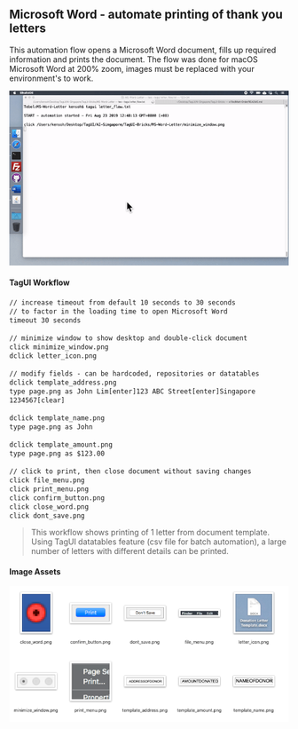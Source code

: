 ## Microsoft Word - automate printing of thank you letters

This automation flow opens a Microsoft Word document, fills up required information and prints the document. The flow was done for macOS Microsoft Word at 200% zoom, images must be replaced with your environment's to work.

![letter_flow.gif](https://raw.githubusercontent.com/aimakerspace/TagUI-Bricks/master/MS-Word-Letter/letter_flow.gif)

#### TagUI Workflow

```
// increase timeout from default 10 seconds to 30 seconds
// to factor in the loading time to open Microsoft Word
timeout 30 seconds

// minimize window to show desktop and double-click document
click minimize_window.png
dclick letter_icon.png

// modify fields - can be hardcoded, repositories or datatables
dclick template_address.png
type page.png as John Lim[enter]123 ABC Street[enter]Singapore 1234567[clear]

dclick template_name.png
type page.png as John

dclick template_amount.png
type page.png as $123.00

// click to print, then close document without saving changes
click file_menu.png
click print_menu.png
click confirm_button.png
click close_word.png
click dont_save.png
```

>This workflow shows printing of 1 letter from document template. Using TagUI datatables feature (csv file for batch automation), a large number of letters with different details can be printed.

#### Image Assets

![letter_flow.gif](https://raw.githubusercontent.com/aimakerspace/TagUI-Bricks/master/MS-Word-Letter/letter_flow.png)
